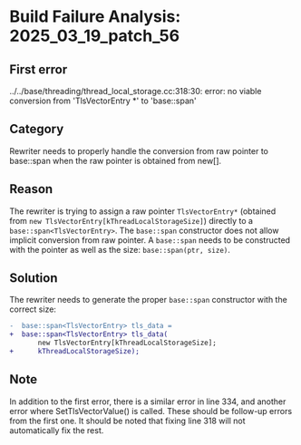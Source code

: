 # Build Failure Analysis: 2025_03_19_patch_56

## First error

../../base/threading/thread_local_storage.cc:318:30: error: no viable conversion from 'TlsVectorEntry *' to 'base::span<TlsVectorEntry>'

## Category
Rewriter needs to properly handle the conversion from raw pointer to base::span when the raw pointer is obtained from new[].

## Reason
The rewriter is trying to assign a raw pointer `TlsVectorEntry*` (obtained from `new TlsVectorEntry[kThreadLocalStorageSize]`) directly to a `base::span<TlsVectorEntry>`. The `base::span` constructor does not allow implicit conversion from raw pointer. A `base::span` needs to be constructed with the pointer as well as the size: `base::span(ptr, size)`.

## Solution
The rewriter needs to generate the proper `base::span` constructor with the correct size:

```diff
-  base::span<TlsVectorEntry> tls_data =
+  base::span<TlsVectorEntry> tls_data(
       new TlsVectorEntry[kThreadLocalStorageSize];
+      kThreadLocalStorageSize);
```

## Note
In addition to the first error, there is a similar error in line 334, and another error where SetTlsVectorValue() is called. These should be follow-up errors from the first one. It should be noted that fixing line 318 will not automatically fix the rest.